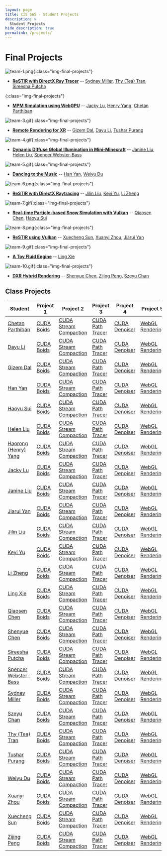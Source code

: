 ```yaml
---
layout: page
title: CIS 565 - Student Projects
description: >
  Student Projects
hide_description: true
permalink: /projects/
---
```


# Final Projects

![team-1.png](/assets/images/projects/team-1.png){:class="img-final-projects"}
* [**ReSTIR with DirectX Ray Tracer**](https://github.com/tatran5/Reservoir-Spatio-Temporal-Importance-Resampling-ReSTIR) -- [Sydney Miller](https://www.linkedin.com/in/sydney-miller-upenn/), [Thy (Tea) Tran](https://www.linkedin.com/in/thy-tran-97a30b148/), [Sireesha Putcha](https://www.linkedin.com/in/sireesha-putcha/)

![](){:class="img-final-projects"}
* [**MPM Simulation using WebGPU**](https://github.com/chetan-parthiban/WebGPUMPM) -- [Jacky Lu](https://www.linkedin.com/in/jacky-lu-506968129/), [Henry Yang](https://www.linkedin.com/in/haorong-henry-yang/), [Chetan Parthiban](https://github.com/chetan-parthiban)

![team-3.gif](/assets/images/projects/team-3.gif){:class="img-final-projects"}
* [**Remote Rendering for XR**](https://github.com/gizemdal/remote-rendering) -- [Gizem Dal](https://www.gizemdal.com/), [Dayu Li](https://www.linkedin.com/in/dayu95/), [Tushar Purang](https://tushvr.com/)

![team-4.gif](/assets/images/projects/team-4.gif){:class="img-final-projects"}
* [**Dynamic Diffuse Global Illumination in Mini-Minecraft**](https://github.com/helenl9098/ddgi_minecraft) -- [Janine Liu](https://www.linkedin.com/in/liujanine/), [Helen Liu](http://liuhanyu.net/), [Spencer Webster-Bass](https://www.linkedin.com/in/spencer-webster-bass/)

![team-5.gif](/assets/images/projects/team-5.gif){:class="img-final-projects"}
* [**Dancing to the Music**](https://github.com/WeiyuDu/Dancing2Music) -- [Han Yan](https://github.com/Tracy-Yan), [Weiyu Du](https://github.com/WeiyuDu)

![team-6.png](/assets/images/projects/team-6.png){:class="img-final-projects"}
* [**ReSTIR with DirectX Raytracing**](https://github.com/lindayukeyi/ReSTIR_DX12) -- [Jilin Liu](https://www.linkedin.com/in/jilin-liu97/), [Keyi Yu](https://www.linkedin.com/in/keyi-linda-yu-8b1178137/), [Li Zheng](https://www.linkedin.com/in/li-zheng-1955ba169/)

![team-7.gif](/assets/images/projects/team-7.gif){:class="img-final-projects"}
* [**Real-time Particle-based Snow Simulation with Vulkan**](https://github.com/giaosame/RealTimeParticleBasedSnowSimulation/) -- [Qiaosen Chen](https://www.linkedin.com/in/qiaosen-chen-725699141/), [Haoyu Sui](http://linkedin.com/in/haoyu-sui-721284192)

![team-8.png](/assets/images/projects/team-8.png){:class="img-final-projects"}
* [**ReSTIR using Vulkan**](https://github.com/lukedan/ReSTIR-Vulkan) -- [Xuecheng Sun](https://www.linkedin.com/in/hehehaha12138/), [Xuanyi Zhou](https://www.linkedin.com/in/xuanyi-zhou-661365192/), [Jiarui Yan](https://www.linkedin.com/in/jiarui-yan-a06bb5197/)

![team-9.gif](/assets/images/projects/team-9.gif){:class="img-final-projects"}
* [**A Toy Fluid Engine**](https://github.com/Jack12xl/a-toy-fluid-engine) -- [Ling Xie](https://jack12xl.netlify.app/)

![team-10.gif](/assets/images/projects/team-10.gif){:class="img-final-projects"}
* [**DXR Hybrid Rendering**](https://github.com/ZijingPeng/DXR-Hybrid-Rendering) -- [Shenyue Chen](https://www.linkedin.com/in/shenyue-chen-5b2728119/), [Zijing Peng](https://github.com/ZijingPeng), [Szeyu Chan](https://www.linkedin.com/in/szeyuchan11/)

## Class Projects

| Student                                                                  	| Project 1  	    | Project 2              	    | Project 3           	| Project 4     	    | Project 5          	|
|---------------------------------------------------------------------------|-------------------|-------------------------------|-----------------------|-----------------------|-----------------------|
| [Chetan Parthiban](https://github.com/chetan-parthiban)                	| [CUDA Boids](https://github.com/chetan-parthiban/Project1-CUDA-Flocking) 	| [CUDA Stream Compaction](https://github.com/chetan-parthiban/Project2-Stream-Compaction) 	| [CUDA Path Tracer](https://github.com/chetan-parthiban/Project3-CUDA-Path-Tracer) | [CUDA Denoiser](https://github.com/chetan-parthiban/Project4-CUDA-Denoiser) 	| [WebGL Rendering](https://github.com/chetan-parthiban/Project5-WebGL-Forward-Plus-and-Clustered-Deferred) 	|
| [Dayu Li](https://www.linkedin.com/in/dayu95/)                           	| [CUDA Boids](https://github.com/UniverseLdy/Project1-CUDA-Flocking) 	    | [CUDA Stream Compaction](https://github.com/UniverseLdy/Project2-Stream-Compaction) 	    | [CUDA Path Tracer](https://github.com/UniverseLdy/Project3-CUDA-Path-Tracer) 	    | [CUDA Denoiser](https://github.com/UniverseLdy/Project4-CUDA-Denoiser) 	    | [WebGL Rendering](https://github.com/UniverseLdy/Project5-WebGL-Forward-Plus-and-Clustered-Deferred) 	        |
| [Gizem Dal](https://www.gizemdal.com/)                                  	| [CUDA Boids](https://github.com/gizemdal/Project1-CUDA-Flocking) 	        | [CUDA Stream Compaction](https://github.com/gizemdal/Project2-Stream-Compaction) 	        | [CUDA Path Tracer](https://github.com/gizemdal/Project3-CUDA-Path-Tracer) 	    | [CUDA Denoiser](https://github.com/gizemdal/Project4-CUDA-Denoiser) 	        | [WebGL Rendering](https://github.com/gizemdal/Project5-WebGL-Forward-Plus-and-Clustered-Deferred) 	        |
| [Han Yan](https://github.com/Tracy-Yan)                                	| [CUDA Boids](https://github.com/Tracy-Yan/Project1-CUDA-Flocking) 	    | [CUDA Stream Compaction](https://github.com/Tracy-Yan/Project2-Stream-Compaction) 	    | [CUDA Path Tracer](https://github.com/Tracy-Yan/Project3-CUDA-Path-Tracer) 	    | [CUDA Denoiser](https://github.com/Tracy-Yan/Project4-CUDA-Denoiser) 	        | [WebGL Rendering](https://github.com/Tracy-Yan/Project5-WebGL-Forward-Plus-and-Clustered-Deferred) 	        |
| [Haoyu Sui](http://linkedin.com/in/haoyu-sui-721284192)               	| [CUDA Boids](https://github.com/HaoyuSui/Project1-CUDA-Flocking) 	        | [CUDA Stream Compaction](https://github.com/HaoyuSui/Project2-Stream-Compaction) 	        | [CUDA Path Tracer](https://github.com/HaoyuSui/Project3-CUDA-Path-Tracer) 	    | [CUDA Denoiser](https://github.com/HaoyuSui/Project4-CUDA-Denoiser) 	        | [WebGL Rendering](https://github.com/HaoyuSui/Project5-WebGL-Forward-Plus-and-Clustered-Deferred) 	        |
| [Helen Liu](http://liuhanyu.net/)                                       	| [CUDA Boids](https://github.com/helenl9098/Project1-CUDA-Flocking) 	    | [CUDA Stream Compaction](https://github.com/helenl9098/Project2-Stream-Compaction) 	    | [CUDA Path Tracer](https://github.com/helenl9098/Project3-CUDA-Path-Tracer) 	    | [CUDA Denoiser](https://github.com/helenl9098/Project4-CUDA-Denoiser)        	| [WebGL Rendering](https://github.com/helenl9098/Project5-WebGL-Forward-Plus-and-Clustered-Deferred) 	        |
| [Haorong (Henry) Yang](https://www.linkedin.com/in/haorong-henry-yang/)   | [CUDA Boids](https://github.com/YangH34/Project1-CUDA-Flocking) 	        | [CUDA Stream Compaction](https://github.com/YangH34/Project2-Stream-Compaction) 	        | [CUDA Path Tracer](https://github.com/YangH34/Project3-CUDA-Path-Tracer) 	        | [CUDA Denoiser](https://github.com/YangH34/Project4-CUDA-Denoiser) 	        | [WebGL Rendering](https://github.com/YangH34/Project5-WebGL-Forward-Plus-and-Clustered-Deferred) 	            |
| [Jacky Lu](https://www.linkedin.com/in/jacky-lu-506968129/)             	| [CUDA Boids](https://github.com/jackylu0124/Project1-CUDA-Flocking) 	    | [CUDA Stream Compaction](https://github.com/jackylu0124/Project2-Stream-Compaction) 	    | [CUDA Path Tracer](https://github.com/jackylu0124/Project3-CUDA-Path-Tracer) 	    | [CUDA Denoiser](https://github.com/jackylu0124/Project4-CUDA-Denoiser)       	| [WebGL Rendering](https://github.com/jackylu0124/Project5-WebGL-Forward-Plus-and-Clustered-Deferred) 	        |
| [Janine Liu](https://www.linkedin.com/in/liujanine/)           	        | [CUDA Boids](https://github.com/j9liu/Project1-CUDA-Flocking) 	        | [CUDA Stream Compaction](https://github.com/j9liu/Project2-Stream-Compaction) 	        | [CUDA Path Tracer](https://github.com/j9liu/Project3-CUDA-Path-Tracer) 	        | [CUDA Denoiser](https://github.com/j9liu/Project4-CUDA-Denoiser) 	            | [WebGL Rendering](https://github.com/j9liu/Project5-WebGL-Forward-Plus-and-Clustered-Deferred) 	            |
| [Jiarui Yan](https://www.linkedin.com/in/jiarui-yan-a06bb5197/)           | [CUDA Boids](https://github.com/JerryYan97/Project1-CUDA-Flocking) 	    | [CUDA Stream Compaction](https://github.com/JerryYan97/Project2-Stream-Compaction) 	    | [CUDA Path Tracer](https://github.com/JerryYan97/Project3-CUDA-Path-Tracer) 	    | [CUDA Denoiser](https://github.com/JerryYan97/Project4-CUDA-Denoiser) 	    | [WebGL Rendering](https://github.com/JerryYan97/Project5-WebGL-Forward-Plus-and-Clustered-Deferred)           |
| [Jilin Liu](https://www.linkedin.com/in/jilin-liu97/)            	        | [CUDA Boids](https://github.com/Songsong97/Project1-CUDA-Flocking) 	    | [CUDA Stream Compaction](https://github.com/Songsong97/Project2-Stream-Compaction) 	    | [CUDA Path Tracer](https://github.com/Songsong97/Project3-CUDA-Path-Tracer) 	    | [CUDA Denoiser](https://github.com/Songsong97/Project4-CUDA-Denoiser) 	    | [WebGL Rendering](https://github.com/Songsong97/Project5-WebGL-Forward-Plus-and-Clustered-Deferred) 	        |
| [Keyi Yu](https://www.linkedin.com/in/keyi-linda-yu-8b1178137/)           | [CUDA Boids](https://github.com/lindayukeyi/Project1-CUDA-Flocking) 	    | [CUDA Stream Compaction](https://github.com/lindayukeyi/Project2-Stream-Compaction) 	    | [CUDA Path Tracer](https://github.com/lindayukeyi/Project3-CUDA-Path-Tracer) 	    | [CUDA Denoiser](https://github.com/lindayukeyi/Project4-CUDA-Denoiser) 	    | [WebGL Rendering](https://github.com/lindayukeyi/Project5-WebGL-Forward-Plus-and-Clustered-Deferred) 	        |
| [Li Zheng](https://www.linkedin.com/in/li-zheng-1955ba169/)             	| [CUDA Boids](https://github.com/zhengliii/Project1-CUDA-Flocking) 	    | [CUDA Stream Compaction](https://github.com/zhengliii/Project2-Stream-Compaction) 	    | [CUDA Path Tracer](https://github.com/zhengliii/Project3-CUDA-Path-Tracer) 	    | [CUDA Denoiser](https://github.com/zhengliii/Project4-CUDA-Denoiser) 	        | [WebGL Rendering](https://github.com/zhengliii/Project5-WebGL-Forward-Plus-and-Clustered-Deferred) 	        |
| [Ling Xie](https://jack12xl.netlify.app/)             	                | [CUDA Boids](https://github.com/Jack12xl/Project1-CUDA-Flocking) 	        | [CUDA Stream Compaction](https://github.com/Jack12xl/Project2-Stream-Compaction) 	        | [CUDA Path Tracer](https://github.com/Jack12xl/Project3-CUDA-Path-Tracer) 	    | [CUDA Denoiser](https://github.com/Jack12xl/Project4-CUDA-Denoiser) 	        | [WebGL Rendering](https://github.com/Jack12xl/Project5-WebGL-Forward-Plus-and-Clustered-Deferred) 	        |
| [Qiaosen Chen](https://www.linkedin.com/in/qiaosen-chen-725699141/)       | [CUDA Boids](https://github.com/giaosame/Project1-CUDA-Flocking) 	        | [CUDA Stream Compaction](https://github.com/giaosame/Project2-Stream-Compaction) 	        | [CUDA Path Tracer](https://github.com/giaosame/Project3-CUDA-Path-Tracer) 	    | [CUDA Denoiser](https://github.com/giaosame/Project4-CUDA-Denoiser) 	        | [WebGL Rendering](https://github.com/giaosame/Project5-WebGL-Forward-Plus-and-Clustered-Deferred) 	        |
| [Shenyue Chen](https://www.linkedin.com/in/shenyue-chen-5b2728119/)        | [CUDA Boids](https://github.com/EvsChen/Project1-CUDA-Flocking) 	        | [CUDA Stream Compaction](https://github.com/EvsChen/Project2-Stream-Compaction) 	        | [CUDA Path Tracer](https://github.com/EvsChen/Project3-CUDA-Path-Tracer) 	        | [CUDA Denoiser](https://github.com/EvsChen/Project4-CUDA-Denoiser) 	        | [WebGL Rendering](https://github.com/EvsChen/Project5-WebGL-Forward-Plus-and-Clustered-Deferred) 	            |
| [Sireesha Putcha](https://www.linkedin.com/in/sireesha-putcha/)      	    | [CUDA Boids](https://github.com/Sireesha-Upenn/Project1-CUDA-Flocking) 	| [CUDA Stream Compaction](https://github.com/Sireesha-Upenn/Project2-Stream-Compaction)    | [CUDA Path Tracer](https://github.com/Sireesha-Upenn/Project3-CUDA-Path-Tracer) 	| [CUDA Denoiser](https://github.com/Sireesha-Upenn/Project4-CUDA-Denoiser) 	| [WebGL Rendering](https://github.com/Sireesha-Upenn/Project5-WebGL-Forward-Plus-and-Clustered-Deferred) 	    |
| [Spencer Webster-Bass](https://www.linkedin.com/in/spencer-webster-bass/) | [CUDA Boids](https://github.com/spencerwb/Project1-CUDA-Flocking) 	    | [CUDA Stream Compaction](https://github.com/spencerwb/Project2-Stream-Compaction) 	    | [CUDA Path Tracer](https://github.com/spencerwb/Project3-CUDA-Path-Tracer) 	    | [CUDA Denoiser](https://github.com/spencerwb/Project4-CUDA-Denoiser) 	        | [WebGL Rendering](https://github.com/spencerwb/Project5-WebGL-Forward-Plus-and-Clustered-Deferred) 	        |
| [Sydney Miller](https://www.linkedin.com/in/sydney-miller-upenn/)        	| [CUDA Boids](https://github.com/millersy/Project1-CUDA-Flocking) 	        | [CUDA Stream Compaction](https://github.com/millersy/Project2-Stream-Compaction) 	        | [CUDA Path Tracer](https://github.com/millersy/Project3-CUDA-Path-Tracer) 	    | [CUDA Denoiser](https://github.com/millersy/Project4-CUDA-Denoiser) 	        | [WebGL Rendering](https://github.com/millersy/Project5-WebGL-Forward-Plus-and-Clustered-Deferred) 	        |
| [Szeyu Chan](https://www.linkedin.com/in/szeyuchan11/)           	        | [CUDA Boids](https://github.com/AsteriskChan/Project1-CUDA-Flocking) 	    | [CUDA Stream Compaction](https://github.com/AsteriskChan/Project2-Stream-Compaction) 	    | [CUDA Path Tracer](https://github.com/AsteriskChan/Project3-CUDA-Path-Tracer)     | [CUDA Denoiser](https://github.com/AsteriskChan/Project4-CUDA-Denoiser)    	| [WebGL Rendering](https://github.com/AsteriskChan/Project5-WebGL-Forward-Plus-and-Clustered-Deferred) 	    |
| [Thy (Tea) Tran](https://www.linkedin.com/in/thy-tran-97a30b148/)        	| [CUDA Boids](https://github.com/tatran5/Project1-CUDA-Flocking) 	        | [CUDA Stream Compaction](https://github.com/tatran5/Project2-Stream-Compaction) 	        | [CUDA Path Tracer](https://github.com/tatran5/Project3-CUDA-Path-Tracer) 	        | [CUDA Denoiser](https://github.com/tatran5/Project4-CUDA-Denoiser) 	        | [WebGL Rendering](https://github.com/tatran5/Project5-WebGL-Forward-Plus-and-Clustered-Deferred) 	            |
| [Tushar Purang](https://tushvr.com/)        	                            | [CUDA Boids](https://github.com/tusadi/Project1-CUDA-Flocking) 	        | [CUDA Stream Compaction](https://github.com/tusadi/Project2-Stream-Compaction) 	        | [CUDA Path Tracer](https://github.com/tusadi/Project3-CUDA-Path-Tracer) 	        | [CUDA Denoiser](https://github.com/tusadi/Project4-CUDA-Denoiser) 	        | [WebGL Rendering](https://github.com/tusadi/Project5-WebGL-Forward-Plus-and-Clustered-Deferred) 	            |
| [Weiyu Du](https://github.com/WeiyuDu)             	                    | [CUDA Boids](https://github.com/WeiyuDu/Project1-CUDA-Flocking) 	        | [CUDA Stream Compaction](https://github.com/WeiyuDu/Project2-Stream-Compaction) 	        | [CUDA Path Tracer](https://github.com/WeiyuDu/Project3-CUDA-Path-Tracer) 	        | [CUDA Denoiser](https://github.com/WeiyuDu/Project4-CUDA-Denoiser) 	        | [WebGL Rendering](https://github.com/WeiyuDu/Project5-WebGL-Forward-Plus-and-Clustered-Deferred) 	            |
| [Xuanyi Zhou](https://www.linkedin.com/in/xuanyi-zhou-661365192/)         | [CUDA Boids](https://github.com/lukedan/Project1-CUDA-Flocking) 	        | [CUDA Stream Compaction](https://github.com/lukedan/Project2-Stream-Compaction) 	        | [CUDA Path Tracer](https://github.com/lukedan/Project3-CUDA-Path-Tracer) 	        | [CUDA Denoiser](https://github.com/lukedan/Project4-CUDA-Denoiser) 	        | [WebGL Rendering](https://github.com/lukedan/Project5-WebGL-Forward-Plus-and-Clustered-Deferred) 	            |
| [Xuecheng Sun](https://www.linkedin.com/in/hehehaha12138/)         	    | [CUDA Boids](https://github.com/hehehaha12139/Project1-CUDA-Flocking) 	| [CUDA Stream Compaction](https://github.com/hehehaha12139/Project2-Stream-Compaction) 	| [CUDA Path Tracer](https://github.com/hehehaha12139/Project3-CUDA-Path-Tracer)   	| [CUDA Denoiser](https://github.com/hehehaha12139/Project4-CUDA-Denoiser)  	| [WebGL Rendering](https://github.com/hehehaha12139/Project5-WebGL-Forward-Plus-and-Clustered-Deferred) 	    |
| [Zijing Peng](https://github.com/ZijingPeng)          	                | [CUDA Boids](https://github.com/ZijingPeng/Project1-CUDA-Flocking) 	    | [CUDA Stream Compaction](https://github.com/ZijingPeng/Project2-Stream-Compaction) 	    | [CUDA Path Tracer](https://github.com/ZijingPeng/Project3-CUDA-Path-Tracer) 	    | [CUDA Denoiser](https://github.com/ZijingPeng/Project4-CUDA-Denoiser) 	    | [WebGL Rendering](https://github.com/ZijingPeng/Project5-WebGL-Forward-Plus-and-Clustered-Deferred) 	        |

